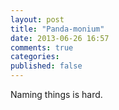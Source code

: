 ```yaml
---
layout: post
title: "Panda-monium"
date: 2013-06-26 16:57
comments: true
categories: 
published: false
---
```


Naming things is hard.
